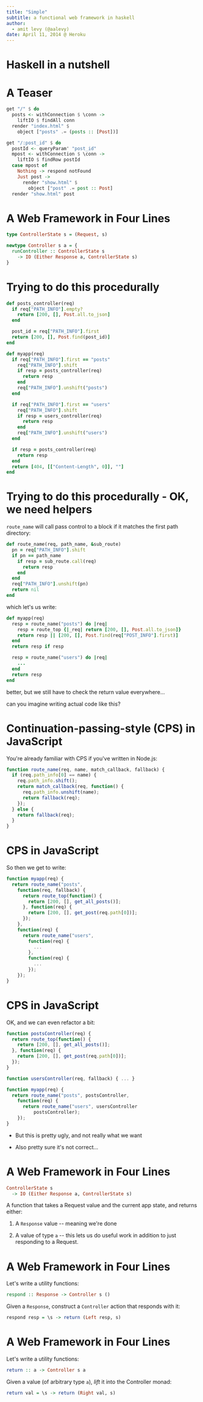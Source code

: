 ```yaml
---
title: "Simple"
subtitle: a functional web framework in haskell
author:
  - amit levy (@aalevy)
date: April 11, 2014 @ Heroku
---
```


# Haskell in a nutshell

# A Teaser

```haskell
get "/" $ do
  posts <- withConnection $ \conn ->
    liftIO $ findAll conn
  render "index.html" $
    object ["posts" .= (posts :: [Post])]

get "/:post_id" $ do
  postId <- queryParam' "post_id"
  mpost <- withConnection $ \conn ->
    liftIO $ findRow postId
  case mpost of
    Nothing -> respond notFound
    Just post ->
      render "show.html" $
        object ["post" .= post :: Post]
  render "show.html" post
```

# A Web Framework in Four Lines

```haskell
type ControllerState s = (Request, s)

newtype Controller s a = {
  runController :: ControllerState s
    -> IO (Either Response a, ControllerState s)
}
```

# Trying to do this procedurally

```ruby
def posts_controller(req)
  if req["PATH_INFO"].empty?
    return [200, [], Post.all.to_json]
  end

  post_id = req["PATH_INFO"].first
  return [200, [], Post.find(post_id)]
end

def myapp(req)
  if req["PATH_INFO"].first == "posts"
    req["PATH_INFO"].shift
    if resp = posts_controller(req)
      return resp
    end
    req["PATH_INFO"].unshift("posts")
  end

  if req["PATH_INFO"].first == "users"
    req["PATH_INFO"].shift
    if resp = users_controller(req)
      return resp
    end
    req["PATH_INFO"].unshift("users")
  end

  if resp = posts_controller(req)
    return resp
  end
  return [404, [["Content-Length", 0]], ""]
end
```

# Trying to do this procedurally - OK, we need helpers

`route_name` will call pass control to a block if it matches the first path
directory:

```ruby
def route_name(req, path_name, &sub_route)
  pn = req["PATH_INFO"].shift
  if pn == path_name
    if resp = sub_route.call(req)
      return resp
    end
  end
  req["PATH_INFO"].unshift(pn)
  return nil
end
```

which let's us write:

```ruby
def myapp(req)
  resp = route_name("posts") do |req|
    resp = route_top {|_req| return [200, [], Post.all.to_json]}
    return resp || [200, [], Post.find(req["POST_INFO"].first)]
  end
  return resp if resp

  resp = route_name("users") do |req|
    ...
  end
  return resp
end
```

better, but we still have to check the return value everywhere...

can you imagine writing actual code like this?

# Continuation-passing-style (CPS) in JavaScript

You're already familiar with CPS if you've written in Node.js:

```javascript
function route_name(req, name, match_callback, fallback) {
  if (req.path_info[0] == name) {
    req.path_info.shift();
    return match_callback(req, function() {
      req.path_info.unshift(name);
      return fallback(req);
    });
  } else {
    return fallback(req);
  }
}
```

# CPS in JavaScript

So then we get to write:

```javascript
function myapp(req) {
  return route_name("posts",
    function(req, fallback) {
      return route_top(function() {
        return [200, [], get_all_posts()];
      }, function(req) {
        return [200, [], get_post(req.path[0])];
      });
    },
    function(req) {
      return route_name("users",
        function(req) {
          ...
        },
        function(req) {
          ...
        });
    });
}
```

# CPS in JavaScript

OK, and we can even refactor a bit:

```javascript
function postsController(req) {
  return route_top(function() {
    return [200, [], get_all_posts()];
  }, function(req) {
    return [200, [], get_post(req.path[0])];
  });
}

function usersController(req, fallback) { ... }

function myapp(req) {
  return route_name("posts", postsController,
    function(req) {
      return route_name("users", usersController
          postsController);
    });
}
```

* But this is pretty ugly, and not really what we want

* Also pretty sure it's not correct...

# A Web Framework in Four Lines

```haskell
ControllerState s
  -> IO (Either Response a, ControllerState s)
```

A function that takes a Request value and the current app state, and returns
either:

1. A `Response` value -- meaning we're done

2. A value of type `a` -- this lets us do useful work in addition to just
  responding to a Request.

# A Web Framework in Four Lines

Let's write a utility functions:

```haskell
respond :: Response -> Controller s ()
```

Given a `Response`, construct a `Controller` action that
responds with it:

```haskell
respond resp = \s -> return (Left resp, s)
```

# A Web Framework in Four Lines

Let's write a utility functions:

```haskell
return :: a -> Controller s a
```

Given a value (of arbitrary type `a`), _lift_ it into the Controller monad:

```haskell
return val = \s -> return (Right val, s)
```

